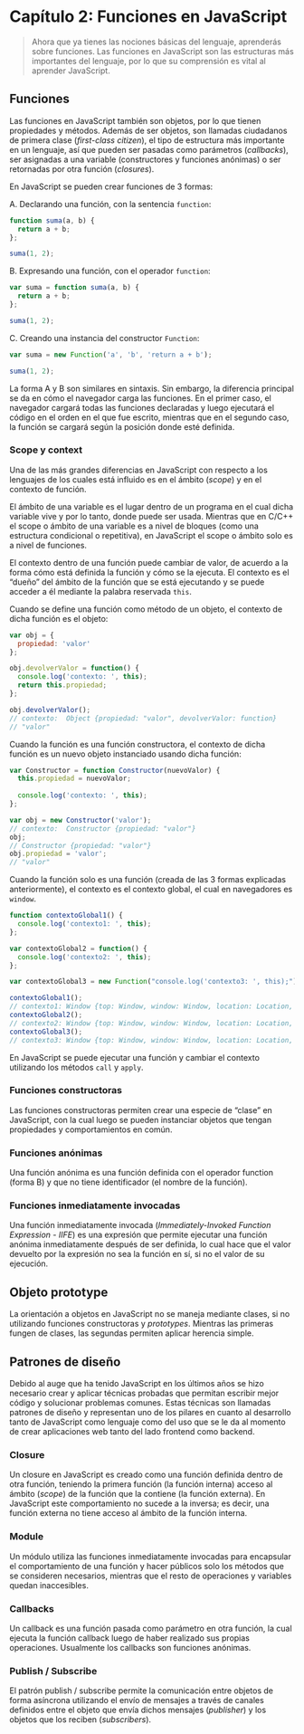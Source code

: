 # Capítulo 2: Funciones en JavaScript

> Ahora que ya tienes las nociones básicas del lenguaje, aprenderás sobre funciones. Las funciones en JavaScript son las estructuras más importantes del lenguaje, por lo que su comprensión es vital al aprender JavaScript.

## Funciones
Las funciones en JavaScript también son objetos, por lo que tienen propiedades y métodos. Además de ser objetos, son llamadas ciudadanos de primera clase (*first-class citizen*), el tipo de estructura más importante en un lenguaje, así que pueden ser pasadas como parámetros (*callbacks*), ser asignadas a una variable (constructores y funciones anónimas) o ser retornadas por otra función (*closures*).

En JavaScript se pueden crear funciones de 3 formas:

A. Declarando una función, con la sentencia `function`:
```javascript
function suma(a, b) {
  return a + b;
};

suma(1, 2);
```

B. Expresando una función, con el operador `function`:
```javascript
var suma = function suma(a, b) {
  return a + b;
};

suma(1, 2);
```

C. Creando una instancia del constructor `Function`:
```javascript
var suma = new Function('a', 'b', 'return a + b');

suma(1, 2);
```

La forma A y B son similares en sintaxis. Sin embargo, la diferencia principal se da en cómo el navegador carga las funciones. En el primer caso, el navegador cargará todas las funciones declaradas y luego ejecutará el código en el orden en el que fue escrito, mientras que en el segundo caso, la función se cargará según la posición donde esté definida.

### Scope y context
Una de las más grandes diferencias en JavaScript con respecto a los lenguajes de los cuales está influido es en el ámbito (*scope*) y en el contexto de función.

El ámbito de una variable es el lugar dentro de un programa en el cual dicha variable vive y por lo tanto, donde puede ser usada. Mientras que en C/C++ el scope o ámbito de una variable es a nivel de bloques (como una estructura condicional o repetitiva), en JavaScript el scope o ámbito solo es a nivel de funciones.

El contexto dentro de una función puede cambiar de valor, de acuerdo a la forma cómo está definida la función y cómo se la ejecuta. El contexto es el “dueño” del ámbito de la función que se está ejecutando y se puede acceder a él mediante la palabra reservada `this`.

Cuando se define una función como método de un objeto, el contexto de dicha función es el objeto:

```javascript
var obj = {
  propiedad: 'valor'
};

obj.devolverValor = function() {
  console.log('contexto: ', this);
  return this.propiedad;
};

obj.devolverValor();
// contexto:  Object {propiedad: "valor", devolverValor: function}
// "valor"
```

Cuando la función es una función constructora, el contexto de dicha función es un nuevo objeto instanciado usando dicha función:

```javascript
var Constructor = function Constructor(nuevoValor) {
  this.propiedad = nuevoValor;
  
  console.log('contexto: ', this);
};

var obj = new Constructor('valor');
// contexto:  Constructor {propiedad: "valor"}
obj;
// Constructor {propiedad: "valor"}
obj.propiedad = 'valor';
// "valor"
```

Cuando la función solo es una función (creada de las 3 formas explicadas anteriormente), el contexto es el contexto global, el cual en navegadores es `window`.

```javascript
function contextoGlobal1() {
  console.log('contexto1: ', this);
};

var contextoGlobal2 = function() {
  console.log('contexto2: ', this);
};

var contextoGlobal3 = new Function("console.log('contexto3: ', this);");

contextoGlobal1();
// contexto1: Window {top: Window, window: Window, location: Location, external: Object, chrome: Object…}
contextoGlobal2();
// contexto2: Window {top: Window, window: Window, location: Location, external: Object, chrome: Object…}
contextoGlobal3();
// contexto3: Window {top: Window, window: Window, location: Location, external: Object, chrome: Object…}
```

En JavaScript se puede ejecutar una función y cambiar el contexto utilizando los métodos `call` y `apply`.

### Funciones constructoras
Las funciones constructoras permiten crear una especie de “clase” en JavaScript, con la cual luego se pueden instanciar objetos que tengan propiedades y comportamientos en común.

### Funciones anónimas
Una función anónima es una función definida con el operador function (forma B) y que no tiene identificador (el nombre de la función). 

### Funciones inmediatamente invocadas
Una función inmediatamente invocada (*Immediately-Invoked Function Expression - IIFE*) es una expresión que permite ejecutar una función anónima inmediatamente después de ser definida, lo cual hace que el valor devuelto por la expresión no sea la función en sí, si no el valor de su ejecución.

## Objeto prototype
La orientación a objetos en JavaScript no se maneja mediante clases, si no utilizando funciones constructoras y *prototypes*. Mientras las primeras fungen de clases, las segundas permiten aplicar herencia simple.

## Patrones de diseño
Debido al auge que ha tenido JavaScript en los últimos años se hizo necesario crear y aplicar técnicas probadas que permitan escribir mejor código y solucionar problemas comunes. Estas técnicas son llamadas patrones de diseño y representan uno de los pilares en cuanto al desarrollo tanto de JavaScript como lenguaje como del uso que se le da al momento de crear aplicaciones web tanto del lado frontend como backend.

### Closure
Un closure en JavaScript es creado como una función definida dentro de otra función, teniendo la primera función (la función interna) acceso al ámbito (*scope*) de la función que la contiene (la función externa). En JavaScript este comportamiento no sucede a la inversa; es decir, una función externa no tiene acceso al ámbito de la función interna.

### Module
Un módulo utiliza las funciones inmediatamente invocadas para encapsular el comportamiento de una función y hacer públicos solo los métodos que se consideren necesarios, mientras que el resto de operaciones y variables quedan inaccesibles.

### Callbacks
Un callback es una función pasada como parámetro en otra función, la cual ejecuta la función callback luego de haber realizado sus propias operaciones. Usualmente los callbacks son funciones anónimas.

### Publish / Subscribe
El patrón publish / subscribe permite la comunicación entre objetos de forma asíncrona utilizando el envío de mensajes a través de canales definidos entre el objeto que envía dichos mensajes (*publisher*) y los objetos que los reciben (*subscribers*).

